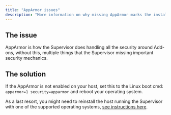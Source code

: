 ```yaml
---
title: "AppArmor issues"
description: "More information on why missing AppArmor marks the installation as unsupported."
---
```


## The issue

AppArmor is how the Supervisor does handling all the security around Add-ons,
without this, multiple things that the Supervisor missing important security mechanics.

## The solution

If the AppArmor is not enabled on your host, set this to the Linux boot cmd: `apparmor=1 security=apparmor` and reboot your operating system.

As a last resort, you might need to reinstall the host running the Supervisor
with one of the supported operating systems, [see instructions here](/more-info/unsupported/os).

